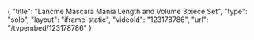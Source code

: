 {
    "title": "Lancme Mascara Mania Length and Volume 3piece Set",
    "type": "solo",
    "layout": "iframe-static",
    "videoId": "123178786",
    "url": "\/tvpembed\/123178786"
}